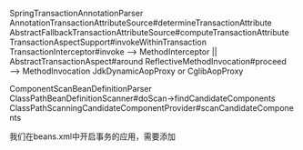SpringTransactionAnnotationParser
AnnotationTransactionAttributeSource#determineTransactionAttribute
AbstractFallbackTransactionAttributeSource#computeTransactionAttribute
TransactionAspectSupport#invokeWithinTransaction
TransactionInterceptor#invoke   —> MethodInterceptor  || AbstractTransactionAspect#around
ReflectiveMethodInvocation#proceed —> MethodInvocation
JdkDynamicAopProxy or CglibAopProxy

ComponentScanBeanDefinitionParser
ClassPathBeanDefinitionScanner#doScan->findCandidateComponents
ClassPathScanningCandidateComponentProvider#scanCandidateComponents

我们在beans.xml中开启事务的应用，需要添加







